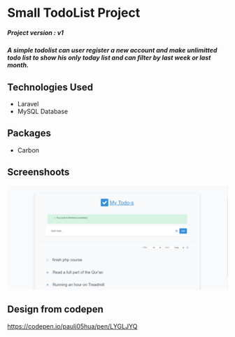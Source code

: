 # Small TodoList Project 
##### Project version : v1

##### A simple todolist can user register a new account and make unlimitted todo list to show his only today list and can filter by last week or last month.

## Technologies Used

- Laravel
- MySQL Database

## Packages

- Carbon 

## Screenshoots
![todolist](https://github.com/maiTarek98/todolist/blob/main/public/images/todo.png)


## Design from codepen
https://codepen.io/paulj05hua/pen/LYGLJYQ
